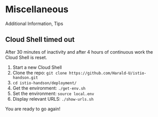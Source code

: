 # Miscellaneous

Additional Information, Tips

## Cloud Shell timed out

After 30 minutes of inactivity and after 4 hours of continuous work the Cloud Shell is reset. 

1. Start a new Cloud Shell
2. Clone the repo: `git clone https://github.com/Harald-U/istio-handson.git`
3. `cd istio-handson/deployment/`
4. Get the environment: `./get-env.sh`
5. Set the environment: `source local.env`
6. Display relevant URLS: `./show-urls.sh`

You are ready to go again!

